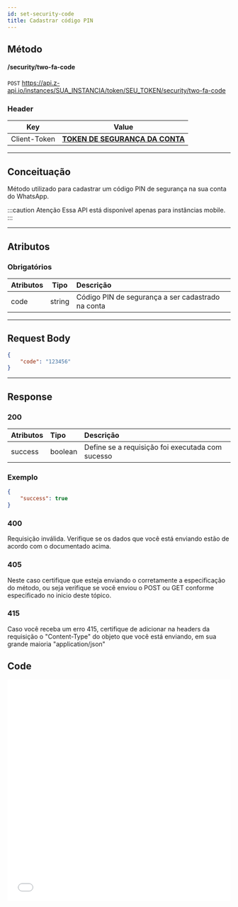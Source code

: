 ```yaml
---
id: set-security-code
title: Cadastrar código PIN
---
```


## Método

#### /security/two-fa-code

`POST` https://api.z-api.io/instances/SUA_INSTANCIA/token/SEU_TOKEN/security/two-fa-code

### Header

|      Key       |            Value            |
| :------------: |     :-----------------:     |
|  Client-Token  | **[TOKEN DE SEGURANÇA DA CONTA](../security/client-token)** |
---

## Conceituação

Método utilizado para cadastrar um código PIN de segurança na sua conta do WhatsApp.

:::caution Atenção
Essa API está disponível apenas para instâncias mobile.
:::

---

## Atributos

### Obrigatórios

| Atributos | Tipo | Descrição |
| :-------- | :--: | :-- |
| code      | string | Código PIN de segurança a ser cadastrado na conta |

---

## Request Body

```json
{
    "code": "123456"
}
```

---

## Response

### 200

| Atributos   | Tipo     | Descrição |
| :--------   | :------  | :-------- |
| success     | boolean  | Define se a requisição foi executada com sucesso |


### Exemplo

```json
{
    "success": true
}
```

### 400

Requisição inválida. Verifique se os dados que você está enviando estão de acordo com o documentado acima.

### 405

Neste caso certifique que esteja enviando o corretamente a especificação do método, ou seja verifique se você enviou o POST ou GET conforme especificado no inicio deste tópico.

### 415

Caso você receba um erro 415, certifique de adicionar na headers da requisição o "Content-Type" do objeto que você está enviando, em sua grande maioria "application/json"


## Code

<iframe src="//api.apiembed.com/?source=https://raw.githubusercontent.com/Z-API/z-api-docs/main/json-examples/set-security-code.json&targets=all" frameborder="0" scrolling="no" width="100%" height="500px" seamless></iframe>
